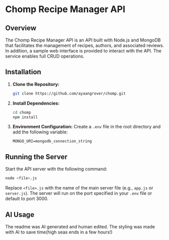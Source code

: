 # Chomp Recipe Manager API

## Overview

The Chomp Recipe Manager API is an API built with Node.js and MongoDB that facilitates the management of recipes, authors, and associated reviews. In addition, a sample web interface is provided to interact with the API. The service enables full CRUD operations.


## Installation

1. **Clone the Repository:**
   ```bash
   git clone https://github.com/ayaangrover/chomp.git
   ```
2. **Install Dependencies:**
   ```bash
   cd chomp
   npm install
   ```
3. **Environment Configuration:**
   Create a `.env` file in the root directory and add the following variable:
   ```env
   MONGO_URI=mongodb_connection_string
   ```
## Running the Server

Start the API server with the following command:
```bash
node <file>.js
```
Replace `<file>.js` with the name of the main server file (e.g., `app.js` or `server.js`). The server will run on the port specified in your `.env` file or default to port 3000.

## AI Usage

The readme was AI generated and human edited. The styling was made with AI to save time(high seas ends in a few hours!)
